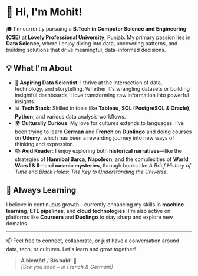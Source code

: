 # 👋 Hi, I'm Mohit!

🎓 I'm currently pursuing a **B.Tech in Computer Science and Engineering (CSE)** at **Lovely Professional University**, Punjab. My primary passion lies in **Data Science**, where I enjoy diving into data, uncovering patterns, and building solutions that drive meaningful, data-informed decisions.


## 💡 What I'm About

- 🔬 **Aspiring Data Scientist**: I thrive at the intersection of data, technology, and storytelling. Whether it's wrangling datasets or building insightful dashboards, I love transforming raw information into powerful insights.
- 📊 **Tech Stack**: Skilled in tools like **Tableau**, **SQL (PostgreSQL & Oracle)**, **Python**, and various data analysis workflows.
- 🌍 **Culturally Curious**: My love for cultures extends to languages. I’ve been trying to learn **German** and **French** on **Duolingo** and doing courses on **Udemy**, which has been a rewarding journey into new ways of thinking and expression.
- 📚 **Avid Reader**: I enjoy exploring both **historical narratives**—like the strategies of **Hannibal Barca**, **Napoleon**, and the complexities of **World Wars I & II**—and **cosmic mysteries**, through books like *A Brief History of Time* and *Black Holes: The Key to Understanding the Universe*.
  

## 🚀 Always Learning

I believe in continuous growth—currently enhancing my skills in **machine learning**, **ETL pipelines**, and **cloud technologies**. I'm also active on platforms like **Coursera** and **Duolingo** to stay sharp and explore new domains.

---
📫 Feel free to connect, collaborate, or just have a conversation around data, tech, or cultures. Let's learn and grow together!

> **À bientôt!** / **Bis bald!** 👋  
> *(See you soon – in French & German!)*

<!---
Mohit26-BM/Mohit26-BM is a ✨ special ✨ repository because its `README.md` (this file) appears on your GitHub profile.
You can click the Preview link to take a look at your changes.
--->
